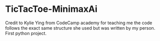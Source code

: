 # TicTacToe-MinimaxAi
Credit to Kylie Ying from CodeCamp academy for teaching me the code follows the exact same structure she used but was written by my person. 
First python project.
